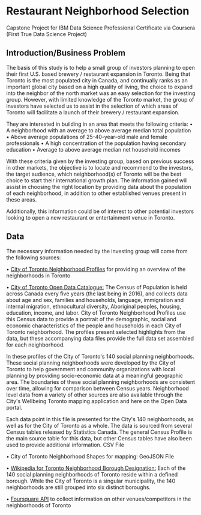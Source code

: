 # Restaurant Neighborhood Selection
Capstone Project for IBM Data Science Professional Certificate via Coursera (First True Data Science Project)

## Introduction/Business Problem
The basis of this study is to help a small group of investors planning to open their first U.S. based brewery / restaurant expansion in Toronto. Being that Toronto is the most populated city in Canada, and continually ranks as an important global city based on a high quality of living, the choice to expand into the neighbor of the north market was an easy selection for the investing group. However, with limited knowledge of the Toronto market, the group of investors have selected us to assist in the selection of which areas of Toronto will facilitate a launch of their brewery / restaurant expansion.  

They are interested in building in an area that meets the following criteria:
•	A neighborhood with an average to above average median total population
•	Above average populations of 25-40-year-old male and female professionals
•	A high concentration of the population having secondary education
•	Average to above average median net household incomes

With these criteria given by the investing group, based on previous success in other markets, the objective is to locate and recommend to the investors, the target audience, which neighborhood(s) of Toronto will be the best choice to start their international growth plan. The information gained will assist in choosing the right location by providing data about the population of each neighborhood, in addition to other established venues present in these areas.

Additionally, this information could be of interest to other potential investors looking to open a new restaurant or entertainment venue in Toronto.

## Data
The necessary information needed by the investing group will come from the following sources:

•	[City of Toronto Neighborhood Profiles](https://www.toronto.ca/city-government/data-research-maps/neighbourhoods-communities/neighbourhood-profiles/) for providing an overview of the neighborhoods in Toronto

•	[City of Toronto Open Data Catalogue:](https://open.toronto.ca/#8c732154-5012-9afe-d0cd-ba3ffc813d5a) The Census of Population is held across Canada every five years (the last being in 2016), and collects data about age and sex, families and households, language, immigration and internal migration, ethnocultural diversity, Aboriginal peoples, housing, education, income, and labor. City of Toronto Neighborhood Profiles use this Census data to provide a portrait of the demographic, social and economic characteristics of the people and households in each City of Toronto neighborhood. The profiles present selected highlights from the data, but these accompanying data files provide the full data set assembled for each neighborhood.

In these profiles of the City of Toronto's 140 social planning neighborhoods. These social planning neighborhoods were developed by the City of Toronto to help government and community organizations with local planning by providing socio-economic data at a meaningful geographic area. The boundaries of these social planning neighborhoods are consistent over time, allowing for comparison between Census years. Neighborhood level data from a variety of other sources are also available through the City's Wellbeing Toronto mapping application and here on the Open Data portal.

Each data point in this file is presented for the City's 140 neighborhoods, as well as for the City of Toronto as a whole. The data is sourced from several Census tables released by Statistics Canada. The general Census Profile is the main source table for this data, but other Census tables have also been used to provide additional information. CSV File
 
•	City of Toronto Neighborhood Shapes for mapping: GeoJSON File
 
•	[Wikipedia for Toronto Neighborhood Borough Designation:](https://en.wikipedia.org/wiki/List_of_city-designated_neighbourhoods_in_Toronto) Each of the 140 social planning neighborhoods of Toronto reside within a defined borough. While the City of Toronto is a singular municipality, the 140 neighborhoods are still grouped into six distinct boroughs.
 
•	[Foursquare API](https://developer.foursquare.com/developer/) to collect information on other venues/competitors in the neighborhoods of Toronto
